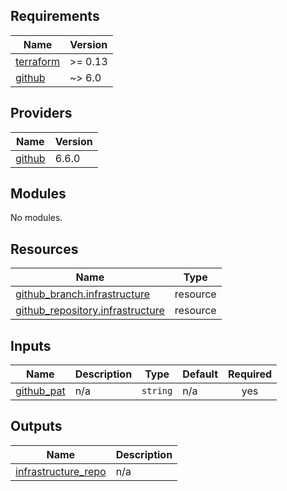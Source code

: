 <!-- BEGIN_TF_DOCS -->
## Requirements

| Name | Version |
|------|---------|
| <a name="requirement_terraform"></a> [terraform](#requirement\_terraform) | >= 0.13 |
| <a name="requirement_github"></a> [github](#requirement\_github) | ~> 6.0 |

## Providers

| Name | Version |
|------|---------|
| <a name="provider_github"></a> [github](#provider\_github) | 6.6.0 |

## Modules

No modules.

## Resources

| Name | Type |
|------|------|
| [github_branch.infrastructure](https://registry.terraform.io/providers/integrations/github/latest/docs/resources/branch) | resource |
| [github_repository.infrastructure](https://registry.terraform.io/providers/integrations/github/latest/docs/resources/repository) | resource |

## Inputs

| Name | Description | Type | Default | Required |
|------|-------------|------|---------|:--------:|
| <a name="input_github_pat"></a> [github\_pat](#input\_github\_pat) | n/a | `string` | n/a | yes |

## Outputs

| Name | Description |
|------|-------------|
| <a name="output_infrastructure_repo"></a> [infrastructure\_repo](#output\_infrastructure\_repo) | n/a |
<!-- END_TF_DOCS -->